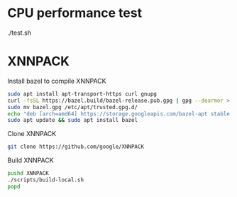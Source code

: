 # CPU performance test

./test.sh


# XNNPACK

Install bazel to compile XNNPACK

```bash
sudo apt install apt-transport-https curl gnupg
curl -fsSL https://bazel.build/bazel-release.pub.gpg | gpg --dearmor > bazel.gpg
sudo mv bazel.gpg /etc/apt/trusted.gpg.d/
echo "deb [arch=amd64] https://storage.googleapis.com/bazel-apt stable jdk1.8" | sudo tee /etc/apt/sources.list.d/bazel.list
sudo apt update && sudo apt install bazel
```

Clone XNNPACK

```bash
git clone https://github.com/google/XNNPACK
```

Build XNNPACK
```bash
pushd XNNPACK
./scripts/build-local.sh
popd
```

